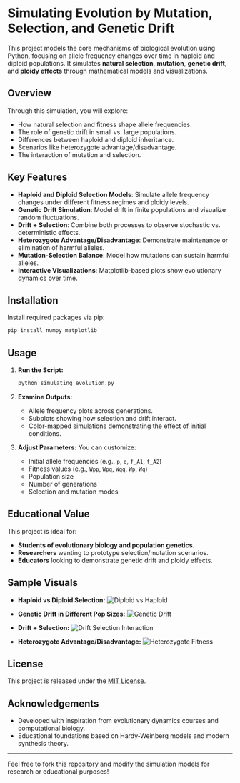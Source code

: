 # Simulating Evolution by Mutation, Selection, and Genetic Drift

This project models the core mechanisms of biological evolution using Python, focusing on allele frequency changes over time in haploid and diploid populations. It simulates **natural selection**, **mutation**, **genetic drift**, and **ploidy effects** through mathematical models and visualizations.

## Overview

Through this simulation, you will explore:
- How natural selection and fitness shape allele frequencies.
- The role of genetic drift in small vs. large populations.
- Differences between haploid and diploid inheritance.
- Scenarios like heterozygote advantage/disadvantage.
- The interaction of mutation and selection.

## Key Features

- **Haploid and Diploid Selection Models**: Simulate allele frequency changes under different fitness regimes and ploidy levels.
- **Genetic Drift Simulation**: Model drift in finite populations and visualize random fluctuations.
- **Drift + Selection**: Combine both processes to observe stochastic vs. deterministic effects.
- **Heterozygote Advantage/Disadvantage**: Demonstrate maintenance or elimination of harmful alleles.
- **Mutation-Selection Balance**: Model how mutations can sustain harmful alleles.
- **Interactive Visualizations**: Matplotlib-based plots show evolutionary dynamics over time.

## Installation

Install required packages via pip:

```bash
pip install numpy matplotlib
```

## Usage

1. **Run the Script:**
   ```bash
   python simulating_evolution.py
   ```

2. **Examine Outputs:**
   - Allele frequency plots across generations.
   - Subplots showing how selection and drift interact.
   - Color-mapped simulations demonstrating the effect of initial conditions.

3. **Adjust Parameters:**
   You can customize:
   - Initial allele frequencies (e.g., `p`, `q`, `f_A1`, `f_A2`)
   - Fitness values (e.g., `Wpp`, `Wpq`, `Wqq`, `Wp`, `Wq`)
   - Population size
   - Number of generations
   - Selection and mutation modes

## Educational Value

This project is ideal for:
- **Students of evolutionary biology and population genetics**.
- **Researchers** wanting to prototype selection/mutation scenarios.
- **Educators** looking to demonstrate genetic drift and ploidy effects.

## Sample Visuals

- **Haploid vs Diploid Selection:**
  ![Diploid vs Haploid](haploid_vs_diploid.png)

- **Genetic Drift in Different Pop Sizes:**
  ![Genetic Drift](genetic_drift.png)

- **Drift + Selection:**
  ![Drift Selection Interaction](drift_selection.png)

- **Heterozygote Advantage/Disadvantage:**
  ![Heterozygote Fitness](heterozygote_dynamics.png)

## License

This project is released under the [MIT License](LICENSE).

## Acknowledgements

- Developed with inspiration from evolutionary dynamics courses and computational biology.
- Educational foundations based on Hardy-Weinberg models and modern synthesis theory.

---

Feel free to fork this repository and modify the simulation models for research or educational purposes!


